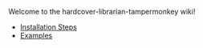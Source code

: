 Welcome to the hardcover-librarian-tampermonkey wiki!

- [Installation Steps](./Installation)
- [Examples](./Examples)